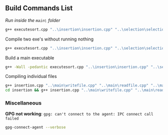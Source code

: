 ## Build Commands List

*Run inside the `main\` folder*
```bash
g++ executesort.cpp "..\insertion\insertion.cpp" "..\selection\selection.cpp" "..\merge\merge.cpp" "..\quick\quick.cpp" "..\bubble\bubble.cpp" "judge.cpp" "readfile.cpp" "writefile.cpp" "utils.cpp" && a.exe
```

Compile two exe's without running nothing
```bash
g++ executesort.cpp "..\insertion\insertion.cpp" "..\selection\selection.cpp" "judge.cpp" "readfile.cpp" "writefile.cpp" "utils.cpp" && g++ -Wall -pedantic executesort.cpp "..\insertion\insertion.cpp" "..\selection\selection.cpp" "judge.cpp" "readfile.cpp" "writefile.cpp" "utils.cpp" -o build.exe
```

Build a main executable
```bash
g++ -Wall -pedantic executesort.cpp "..\insertion\insertion.cpp" "..\selection\selection.cpp" "judge.cpp" "readfile.cpp" "writefile.cpp" "utils.cpp" -o build.exe
```

Compiling individual files
```bash
g++ insertion.cpp "..\main\writefile.cpp" "..\main\readfile.cpp" "..\main\judge.cpp" && a.exe 
cd insertion && g++ insertion.cpp "..\main\writefile.cpp" "..\main\readfile.cpp" "..\main\judge.cpp" && a.exe & cd .. // full
```

### Miscellaneous
**GPG not working**: `gpg: can't connect to the agent: IPC connect call failed`
```bash
gpg-connect-agent --verbose
```